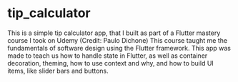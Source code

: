 # tip_calculator

This is a simple tip calculator app, that I built as part of a Flutter mastery course I took on Udemy (Credit: Paulo Dichone) 
This course taught me the fundamentals of software design using the Flutter framework. This app was made to teach us how to 
handle state in Flutter, as well as container decoration, theming, how to use context and why, and how to build UI items, like 
slider bars and buttons. 
